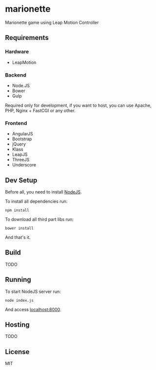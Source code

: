 # marionette

Marionette game using Leap Motion Controller

## Requirements

### Hardware

- LeapMotion

### Backend

- Node.JS
- Bower
- Gulp

Required only for development, if you want to host, you can use Apache, PHP, Nginx + FastCGI or any other.

### Frontend

- AngularJS
- Bootstrap
- jQuery
- Klass
- LeapJS
- ThreeJS
- Underscore

## Dev Setup

Before all, you need to install [NodeJS](https://nodejs.org/).

To install all dependencies run:

`npm install`

To download all third part libs run:

`bower install`

And that's it.

## Build

TODO

## Running

To start NodeJS server run:

`node index.js`

And access [localhost:8000](http://localhost:8000).

## Hosting

TODO

## License

MIT
